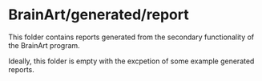 # BrainArt/generated/report

This folder contains reports generated from the secondary functionality of the BrainArt program.

Ideally, this folder is empty with the excpetion of some example generated reports.
